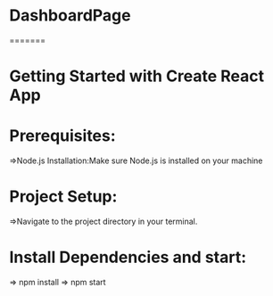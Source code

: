 # DashboardPage
=======
# Getting Started with Create React App
# Prerequisites:
=>Node.js Installation:Make sure Node.js is installed on your machine

# Project Setup:

=>Navigate to the project directory in your terminal.

# Install Dependencies and start:

=> npm install
=> npm start




